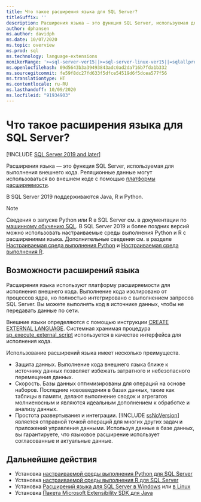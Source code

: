 ```yaml
---
title: Что такое расширения языка для SQL Server?
titleSuffix: ''
description: Расширения языка — это функция SQL Server, используемая для выполнения внешнего кода. В SQL Server 2019 поддерживаются Java, R и Python. Реляционные данные могут использоваться во внешнем коде с помощью платформы расширяемости.
author: dphansen
ms.author: davidph
ms.date: 10/07/2020
ms.topic: overview
ms.prod: sql
ms.technology: language-extensions
monikerRange: '>=sql-server-ver15||>=sql-server-linux-ver15||=sqlallproducts-allversions'
ms.openlocfilehash: 09d5643b3a39493843adc0ad2da716b7fda1b332
ms.sourcegitcommit: fe59f8dc27fd633f5dfce54519d6f5dcea577f56
ms.translationtype: HT
ms.contentlocale: ru-RU
ms.lasthandoff: 10/09/2020
ms.locfileid: "91934903"
---
```

# <a name="what-is-sql-server-language-extensions"></a>Что такое расширения языка для SQL Server?
[!INCLUDE [SQL Server 2019 and later](../includes/applies-to-version/sqlserver2019.md)]

Расширения языка — это функция SQL Server, используемая для выполнения внешнего кода. Реляционные данные могут использоваться во внешнем коде с помощью [платформы расширяемости](concepts/extensibility-framework.md).

В SQL Server 2019 поддерживаются Java, R и Python.

> [!NOTE]
> Сведения о запуске Python или R в SQL Server см. в документации по [машинному обучению SQL](../machine-learning/index.yml). В SQL Server 2019 и более поздних версий можно использовать настраиваемые среды выполнения Python и R с расширениями языка. Дополнительные сведения см. в разделе [Настраиваемая среда выполнения Python](../machine-learning/install/custom-runtime-python.md) и [Настраиваемая среда выполнения R](../machine-learning/install/custom-runtime-r.md).

## <a name="what-you-can-do-with-language-extensions"></a>Возможности расширений языка

Расширения языка используют платформу расширяемости для исполнения внешнего кода. Выполнение кода изолировано от процессов ядра, но полностью интегрировано с выполнением запросов SQL Server. Вы можете выполнять код в источнике данных, чтобы не передавать данные по сети.

Внешние языки определяются с помощью инструкции [CREATE EXTERNAL LANGUAGE](../t-sql/statements/create-external-language-transact-sql.md). Системная хранимая процедура [sp_execute_external_script](../relational-databases/system-stored-procedures/sp-execute-external-script-transact-sql.md) используется в качестве интерфейса для исполнения кода.

Использование расширений языка имеет несколько преимуществ.

+ Защита данных. Выполнение кода внешнего языка ближе к источнику данных позволяет избежать затратного и небезопасного перемещения данных.
+ Скорость. Базы данных оптимизированы для операций на основе наборов. Последние нововведения в базах данных, такие как таблицы в памяти, делают выполнение сводок и агрегатов молниеносным и являются идеальным дополнением к обработке и анализу данных.
+ Простота развертывания и интеграции. [!INCLUDE [ssNoVersion](../includes/ssnoversion-md.md)] является отправной точкой операций для многих других задач и приложений управления данными. Используя данные в базе данных, вы гарантируете, что языковое расширение использует согласованные и актуальные данные.

## <a name="next-steps"></a>Дальнейшие действия

+ Установка [настраиваемой среды выполнения Python для SQL Server](../machine-learning/install/custom-runtime-python.md)
+ Установка [настраиваемой среды выполнения R для SQL Server](../machine-learning/install/custom-runtime-r.md)
+ Установка [Расширений языка для SQL Server в Windows](install/install-sql-server-language-extensions-on-windows.md) или [в Linux](../linux/sql-server-linux-setup-language-extensions.md)
+ Установка [Пакета Microsoft Extensibility SDK для Java](how-to/extensibility-sdk-java-sql-server.md)
